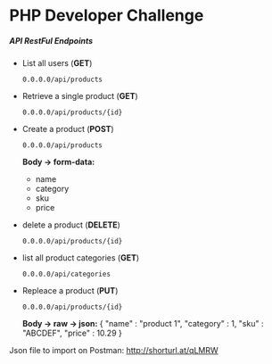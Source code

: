 # PHP Developer Challenge

##### API RestFul Endpoints

- List all users (**GET**)

    `0.0.0.0/api/products`

- Retrieve a single product (**GET**)

	`0.0.0.0/api/products/{id}`

- Create a product (**POST**)

	`0.0.0.0/api/products`

	**Body -> form-data:**
	- name
	- category
	- sku
	- price

- delete a product (**DELETE**)

	`0.0.0.0/api/products/{id}`

- list all product categories (**GET**)

	`0.0.0.0/api/categories`

- Repleace a product (**PUT**)

	`0.0.0.0/api/products/{id}`

	**Body -> raw -> json:**
	{
	    "name" : "product 1",
	    "category" : 1,
	    "sku" : "ABCDEF",
	    "price" : 10.29
	}


Json file to import on Postman: http://shorturl.at/qLMRW
